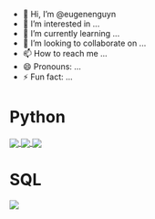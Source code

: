 - 👋 Hi, I’m @eugenenguyn
- 👀 I’m interested in ...
- 🌱 I’m currently learning ...
- 💞️ I’m looking to collaborate on ...
- 📫 How to reach me ...
- 😄 Pronouns: ...
- ⚡ Fun fact: ...

# Python
<a href="https://github.com/eugenenguyn/Food_Delivery_Time_Prediction">
  <!-- Change the `github-readme-stats.anuraghazra1.vercel.app` to `github-readme-stats.vercel.app`  -->
  <img align="center" src="https://github-readme-stats.anuraghazra1.vercel.app/api/pin/?username=eugenenguyn&repo=Food_Delivery_Time_Prediction&theme=dracula"/>
</a>    
<a href="https://github.com/eugenenguyn/project-RFM">
  <!-- Change the `github-readme-stats.anuraghazra1.vercel.app` to `github-readme-stats.vercel.app`  -->
  <img align="center" src="https://github-readme-stats.anuraghazra1.vercel.app/api/pin/?username=eugenenguyn&repo=Project_RFM&theme=dracula"/>
</a>    

<a href="https://github.com/eugenenguyn/Corhort_Analysis">
  <!-- Change the `github-readme-stats.anuraghazra1.vercel.app` to `github-readme-stats.vercel.app`  -->
  <img align="center" src="https://github-readme-stats.anuraghazra1.vercel.app/api/pin/?username=eugenenguyn&repo=Corhort_Analysis&theme=dracula"/>
</a>    

# SQL
<a href="https://github.com/eugenenguyn/SQL-DannysDiner">
  <!-- Change the `github-readme-stats.anuraghazra1.vercel.app` to `github-readme-stats.vercel.app`  -->
  <img align="center" src="https://github-readme-stats.anuraghazra1.vercel.app/api/pin/?username=eugenenguyn&repo=SQL-DannysDiner&theme=gruvbox"/>
</a>  
